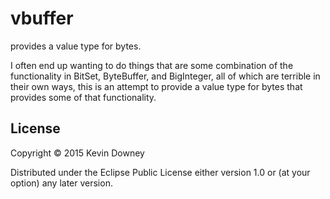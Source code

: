 # vbuffer

provides a value type for bytes.

I often end up wanting to do things that are some combination of the
functionality in BitSet, ByteBuffer, and BigInteger, all of which are
terrible in their own ways, this is an attempt to provide a value type
for bytes that provides some of that functionality.

## License

Copyright © 2015 Kevin Downey

Distributed under the Eclipse Public License either version 1.0 or (at
your option) any later version.
